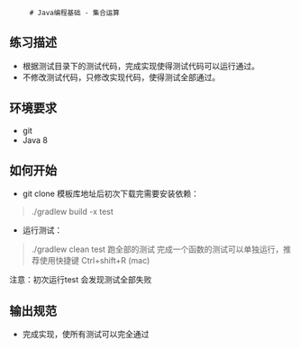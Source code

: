          # Java编程基础 - 集合运算

## 练习描述
+ 根据测试目录下的测试代码，完成实现使得测试代码可以运行通过。
+ 不修改测试代码，只修改实现代码，使得测试全部通过。

## 环境要求
+ git
+ Java 8

## 如何开始

+ git clone 模板库地址后初次下载完需要安装依赖：

> ./gradlew build -x test

+ 运行测试：

> ./gradlew clean test  跑全部的测试
  完成一个函数的测试可以单独运行，推荐使用快捷键 Ctrl+shift+R (mac) 

注意：初次运行test 会发现测试全部失败 

## 输出规范
+ 完成实现，使所有测试可以完全通过
